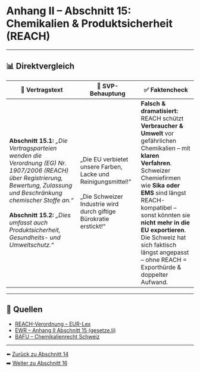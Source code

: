 # Anhang II – Abschnitt 15: Chemikalien & Produktsicherheit (REACH)

---

## 📊 Direktvergleich

| 📜 **Vertragstext** | 🧨 **SVP-Behauptung** | ✅ **Faktencheck** |
|---------------------|-----------------------|--------------------|
| **Abschnitt 15.1:** _„Die Vertragsparteien wenden die Verordnung (EG) Nr. 1907/2006 (REACH) über Registrierung, Bewertung, Zulassung und Beschränkung chemischer Stoffe an.“_ <br><br> **Abschnitt 15.2:** _„Dies umfasst auch Produktsicherheit, Gesundheits- und Umweltschutz.“_ | „Die EU verbietet unsere Farben, Lacke und Reinigungsmittel!“ <br><br> „Die Schweizer Industrie wird durch giftige Bürokratie erstickt!“ | **Falsch & dramatisiert:** REACH schützt **Verbraucher & Umwelt** vor gefährlichen Chemikalien – mit **klaren Verfahren**. <br> Schweizer Chemiefirmen wie **Sika oder EMS** sind längst REACH-kompatibel – sonst könnten sie **nicht mehr in die EU exportieren**. <br> Die Schweiz hat sich faktisch längst angepasst – ohne REACH = Exporthürde & doppelter Aufwand. |

---

## 🔗 Quellen

- [REACH-Verordnung – EUR-Lex](https://eur-lex.europa.eu/legal-content/DE/TXT/?uri=CELEX:32006R1907)
- [EWR – Anhang II Abschnitt 15 (gesetze.li)](https://www.gesetze.li/konso/html/1992036#AnhangII)
- [BAFU – Chemikalienrecht Schweiz](https://www.bafu.admin.ch/…)

---

⬅️ [Zurück zu Abschnitt 14](abschnitt_14.md)  
➡️ [Weiter zu Abschnitt 16](abschnitt_16.md)
